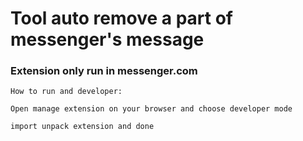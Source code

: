 # Tool auto remove a part of messenger's message

### Extension only run in messenger.com

`How to run and developer:`

`Open manage extension on your browser and choose developer mode`

`import unpack extension and done`